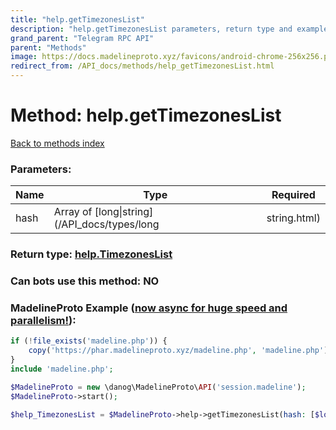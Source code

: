 ```yaml
---
title: "help.getTimezonesList"
description: "help.getTimezonesList parameters, return type and example"
grand_parent: "Telegram RPC API"
parent: "Methods"
image: https://docs.madelineproto.xyz/favicons/android-chrome-256x256.png
redirect_from: /API_docs/methods/help_getTimezonesList.html
---
```

# Method: help.getTimezonesList
[Back to methods index](index.html)



### Parameters:

| Name     |    Type       | Required |
|----------|---------------|----------|
|hash|Array of [long\|string](/API_docs/types/long|string.html) | Optional|


### Return type: [help.TimezonesList](/API_docs/types/help.TimezonesList.html)

### Can bots use this method: **NO**


### MadelineProto Example ([now async for huge speed and parallelism!](https://docs.madelineproto.xyz/docs/ASYNC.html)):


```php
if (!file_exists('madeline.php')) {
    copy('https://phar.madelineproto.xyz/madeline.php', 'madeline.php');
}
include 'madeline.php';

$MadelineProto = new \danog\MadelineProto\API('session.madeline');
$MadelineProto->start();

$help_TimezonesList = $MadelineProto->help->getTimezonesList(hash: [$long|string, $long|string], );
```

